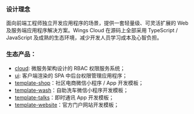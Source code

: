 ### 设计理念

面向前端工程师独立开发应用程序的场景，提供一套轻量级、可灵活扩展的 Web 及服务端应用程序解决方案。Wings Cloud 在源码上全部采用 TypeScript / JavaScript 及成熟的生态环境，减少开发人员学习成本及心智负担。

### 生态产品：

- [cloud](https://github.com/wingscloud/cloud): 微服务架构设计的 RBAC 权限服务系统；
- [ui](https://github.com/wingscloud/ui): 客户端渲染的 SPA 中后台权限管理应用程序；
- [template-shop](https://github.com/wingscloud/template-shop)：社区电商微信小程序 / App 开发模板；
- [template-wash](https://github.com/wingscloud/template-wash)：自助洗车微信小程序开发模板；
- [template-talks](https://github.com/wingscloud/template-talks)：即时通讯 App 开发模板；
- [template-website](https://github.com/wingscloud/template-website)：官方门户网站开发模板；
